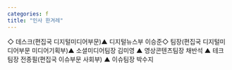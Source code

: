 ```yaml
---
categories: f
title: "인사 한겨레"
---
```

◇ 데스크(편집국 디지털미디어부문)▲ 디지털뉴스부 이승준◇ 팀장(편집국 디지털미디어부문 미디어기획부)▲ 소셜미디어팀장 김미영 ▲ 영상콘텐츠팀장 채반석 ▲ 테크팀장 전종필(편집국 이슈부문 사회부) ▲ 이슈팀장 박수지
